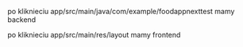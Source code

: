 po kliknieciu app/src/main/java/com/example/foodappnexttest mamy backend

po kliknieciu app/src/main/res/layout mamy frontend

